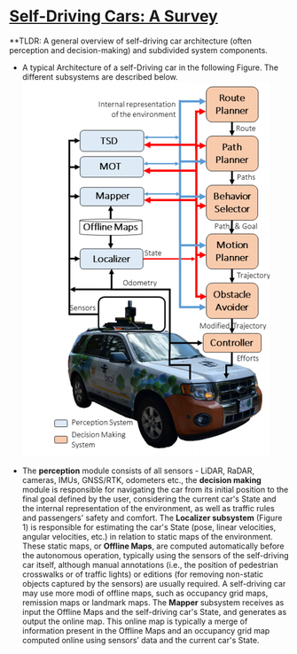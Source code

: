 # [Self-Driving Cars: A Survey](https://arxiv.org/pdf/1901.04407.pdf)

**TLDR: A general overview of self-driving car architecture (often perception and decision-making) and subdivided system components.

* A typical Architecture of a self-Driving car in the following Figure. The different subsystems are described below.  
![Self-driving car architecture](../images/self-driving-car-architecture.png)

* The **perception** module consists of all sensors - LiDAR, RaDAR, cameras, IMUs, GNSS/RTK, odometers etc., the **decision making** module is responsible for navigating the car
from its initial position to the final goal defined by the user, considering the current car's State and the internal representation of the environment, as
well as traffic rules and passengers' safety and comfort. The **Localizer subsystem** (Figure 1) is responsible
for estimating the car's State (pose, linear velocities, angular velocities, etc.) in relation to static maps of the environment. These static maps, or **Offline Maps**, are
computed automatically before the autonomous operation, typically using the sensors of the self-driving car itself, although
manual annotations (i.e., the position of pedestrian crosswalks
or of traffic lights) or editions (for removing non-static objects
captured by the sensors) are usually required. A self-driving car may use more modi of offline maps, such as occupancy grid maps, remission maps or landmark maps.
The **Mapper** subsystem receives as input the Offline Maps
and the self-driving car's State, and generates as output the online map. This online map is typically a merge of information
present in the Offline Maps and an occupancy grid map computed online using sensors’ data and the current car's State. 
